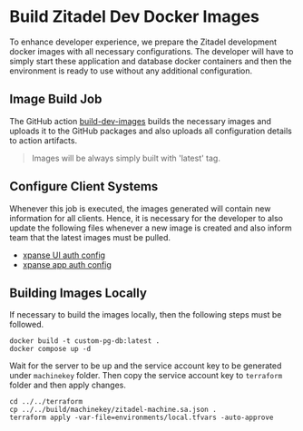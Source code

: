 # Build Zitadel Dev Docker Images

To enhance developer experience, we prepare the Zitadel development docker images with all necessary configurations. 
The developer will have to simply start these application and database docker containers and 
then the environment is ready to use without any additional configuration. 

## Image Build Job

The GitHub action [build-dev-images](../../../.github/workflows/build-zitadel-dev-images.yml) builds the necessary images 
and uploads it to the GitHub packages and also uploads all configuration details to action artifacts.

> Images will be always simply built with 'latest' tag. 

## Configure Client Systems

Whenever this job is executed, the images generated will contain new information for all clients. 
Hence, it is necessary for the developer to also update the following files whenever a new image is created 
and also inform team that the latest images must be pulled. 

- [xpanse UI auth config](https://github.com/eclipse-xpanse/xpanse-ui/blob/main/.env.zitadel-local)
- [xpanse app auth config](https://github.com/eclipse-xpanse/xpanse/blob/main/runtime/src/main/resources/application-zitadel.properties)

## Building Images Locally

If necessary to build the images locally, then the following steps must be followed. 

```shell
docker build -t custom-pg-db:latest .
docker compose up -d
```
Wait for the server to be up and the service account key to be generated under `machinekey` folder. 
Then copy the service account key to `terraform` folder and then apply changes.

```shell
cd ../../terraform
cp ../../build/machinekey/zitadel-machine.sa.json .
terraform apply -var-file=environments/local.tfvars -auto-approve
```